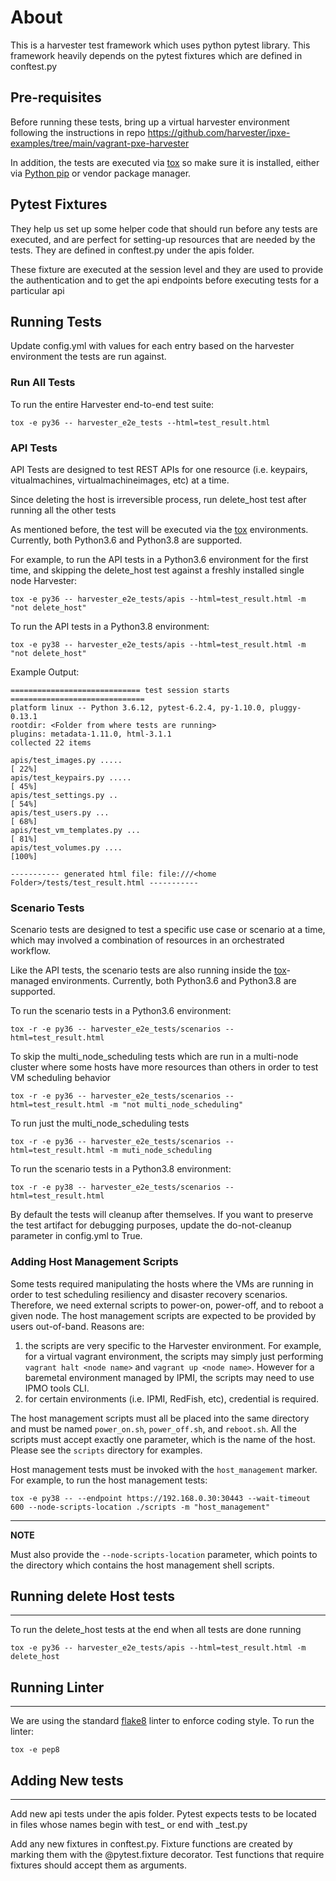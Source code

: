 # About 

This is a harvester test framework which uses python pytest library. This framework heavily depends on the pytest fixtures which are defined in conftest.py

## Pre-requisites

Before running these tests, bring up a virtual harvester environment following the instructions in repo https://github.com/harvester/ipxe-examples/tree/main/vagrant-pxe-harvester

In addition, the tests are executed via [tox][tox] so make sure it is installed,
either via [Python pip][pip] or vendor package manager.

## Pytest Fixtures

They help us set up some helper code that should run before any tests are executed, and are perfect for setting-up resources that are needed by the tests. They are defined in conftest.py under the apis folder.

These fixture are executed at the session level and they are used to provide the authentication and to get the api endpoints before executing tests for a particular api

## Running Tests

Update config.yml with values for each entry based on the harvester environment the tests are run against.

### Run All Tests

To run the entire Harvester end-to-end test suite:

```console
tox -e py36 -- harvester_e2e_tests --html=test_result.html
```

### API Tests 

API Tests are designed to test REST APIs for one resource (i.e. keypairs,
vitualmachines, virtualmachineimages, etc) at a time.

Since deleting the host is irreversible process, run delete_host test after 
running all the other tests

As mentioned before, the test will be executed via the [tox][tox]
environments. Currently, both Python3.6 and Python3.8 are supported.

For example, to run the API tests in a Python3.6 environment for the first time,
and skipping the delete_host test against a freshly installed single node Harvester:
```console
tox -e py36 -- harvester_e2e_tests/apis --html=test_result.html -m "not delete_host"
```

To run the API tests in a Python3.8 environment:
```console
tox -e py38 -- harvester_e2e_tests/apis --html=test_result.html -m "not delete_host"
```

Example Output:
```console
============================= test session starts ==============================
platform linux -- Python 3.6.12, pytest-6.2.4, py-1.10.0, pluggy-0.13.1
rootdir: <Folder from where tests are running> 
plugins: metadata-1.11.0, html-3.1.1
collected 22 items                                                             

apis/test_images.py .....                                                [ 22%]
apis/test_keypairs.py .....                                              [ 45%]
apis/test_settings.py ..                                                 [ 54%]
apis/test_users.py ...                                                   [ 68%]
apis/test_vm_templates.py ...                                            [ 81%]
apis/test_volumes.py ....                                                [100%]

----------- generated html file: file:///<home Folder>/tests/test_result.html -----------
```

### Scenario Tests

Scenario tests are designed to test a specific use case or scenario at a time,
which may involved a combination of resources in an orchestrated workflow.

Like the API tests, the scenario tests are also running inside the
[tox][tox]-managed environments. Currently, both Python3.6 and Python3.8 are
supported.

To run the scenario tests in a Python3.6 environment:
```console
tox -r -e py36 -- harvester_e2e_tests/scenarios --html=test_result.html
```

To skip the multi_node_scheduling tests which are run in a multi-node cluster where some
hosts have more resources than others in order to test VM scheduling behavior
```console
tox -r -e py36 -- harvester_e2e_tests/scenarios --html=test_result.html -m "not multi_node_scheduling"
```

To run just the multi_node_scheduling tests
```console
tox -r -e py36 -- harvester_e2e_tests/scenarios --html=test_result.html -m muti_node_scheduling
```

To run the scenario tests in a Python3.8 environment:
```console
tox -r -e py38 -- harvester_e2e_tests/scenarios --html=test_result.html
```
By default the tests will cleanup after themselves. If you want to preserve the
test artifact for debugging purposes, update the do-not-cleanup parameter in config.yml
 to True.

### Adding Host Management Scripts

Some tests required manipulating the hosts where the VMs are running in order to
test scheduling resiliency and disaster recovery scenarios. Therefore, we need
external scripts to power-on, power-off, and to reboot a given node. The
host management scripts are expected to be provided by users out-of-band.
Reasons are:

1. the scripts are very specific to the Harvester environment. For example,
   for a virtual vagrant environment, the scripts may simply just performing
   `vagrant halt <node name>` and `vagrant up <node name>`. However for a
   baremetal environment managed by IPMI, the scripts may need to
   use IPMO tools CLI.
2. for certain environments (i.e. IPMI, RedFish, etc), credential is required.

The host management scripts must all be placed into the same directory and must
be named `power_on.sh`, `power_off.sh`, and `reboot.sh`. All the scripts must
accept exactly one parameter, which is the name of the host. Please see the
`scripts` directory for examples.

Host management tests must be invoked with the `host_management` marker.
For example, to run the host management tests:

```console
tox -e py38 -- --endpoint https://192.168.0.30:30443 --wait-timeout 600 --node-scripts-location ./scripts -m "host_management"
```

---
**NOTE**

Must also provide the `--node-scripts-location` parameter, which points to the
directory which contains the host management shell scripts.

## Running delete Host tests
----------------------------

To run the delete_host tests at the end when all tests are done running
```console
tox -e py36 -- harvester_e2e_tests/apis --html=test_result.html -m delete_host
```

## Running Linter
-----------------

We are using the standard [flake8][flake8] linter to enforce coding style. To
run the linter:

```console
tox -e pep8
```

## Adding New tests
--------------------

Add new api tests under the apis folder. Pytest expects tests to be located in files whose names begin with test_ or end with _test.py

Add any new fixtures in conftest.py. Fixture functions are created by marking them with the @pytest.fixture decorator. Test functions that require fixtures should accept them as arguments.

[tox]: https://tox.readthedocs.io/en/latest/
[pip]: https://pip.pypa.io/en/stable/
[flake8]: https://flake8.pycqa.org/en/latest/

